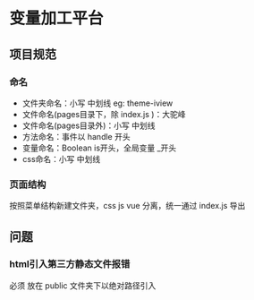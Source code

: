 # 变量加工平台

## 项目规范

### 命名

- 文件夹命名：小写 中划线 eg: theme-iview
- 文件命名(pages目录下，除 index.js )：大驼峰
- 文件命名(pages目录外)：小写 中划线
- 方法命名：事件以 handle 开头
- 变量命名：Boolean is开头，全局变量 _开头
- css命名：小写 中划线

### 页面结构

按照菜单结构新建文件夹，css js vue 分离，统一通过 index.js 导出

## 问题

### html引入第三方静态文件报错

必须 放在 public 文件夹下以绝对路径引入
